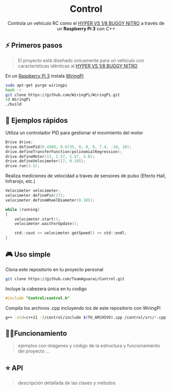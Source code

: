 <div align="center">
<h1>Control</h1>

Controla un vehículo RC como el <a href="https://www.amazon.com/Hobao-HB-VS-C30BU-Hyper-Buggy-Engine/dp/B00MY3ROS2">HYPER VS 1/8 BUGGY NITRO</a> a través de un **Raspberry Pi 3** con *C++*
</div>

## ⚡️ Primeros pasos
> El proyecto está diseñado únicamente para un vehículo con características idénticas al [HYPER VS 1/8 BUGGY NITRO](https://www.amazon.com/Hobao-HB-VS-C30BU-Hyper-Buggy-Engine/dp/B00MY3ROS2)

En un [Raspberry Pi 3](https://www.raspberrypi.com/products/raspberry-pi-3-model-b/) instala [WiringPi](https://github.com/GrazerComputerClub/WiringPi)

```bash
sudo apt-get purge wiringpi
hash -r
git clone https://github.com/WiringPi/WiringPi.git
cd WiringPi
./build
```

## 🔎 Ejemplos rápidos

Utiliza un controlador PID para gestionar el movimiento del motor
```c
Drive drive;
drive.definePid(0.4369, 0.6735, 0, 0, 0, 7.4, -10, 10);
drive.defineTransferFunction(polinomialRegression);
drive.defineMotor(13, 1.57, 1.57, 2.0);
drive.defineVelocimeter(17, 0.105);
drive.run(2.5);
```

Realiza mediciones de velocidad a traves de sensores de pulso (Efecto Hall, Infrarojo, etc.)
```c
Velocimeter velocimeter;
velocimeter.definePin(17);
velocimeter.defineWheelDiameter(0.105);

while (running)
{
    velocimeter.start();
    velocimeter.waitForUpdate();

    std::cout << velocimeter.getSpeed() << std::endl;
}
```

## 🎮 Uso simple
Clona este repositorio en tu proyecto personal
```bash
git clone https://github.com/TeamAguarai/Control.git
```

Incluye la cabezera única en tu codigo
```c
#include "Control/control.h"
```

Compila los archivos .cpp incluyendo los de este repositorio con WiringPi
```bash
g++ -std=c++11 -I/control/include $(TU_ARCHIVO).cpp /control/src/*.cpp -o $(TU_ARCHIVO) -lwiringPi
```




## 👨‍🔬Funcionamiento
> ejemplos con imágenes y código de la estructura y funcionamiento del proyecto ...
## ⭐ API
> descripción detallada de las clases y métodos 
